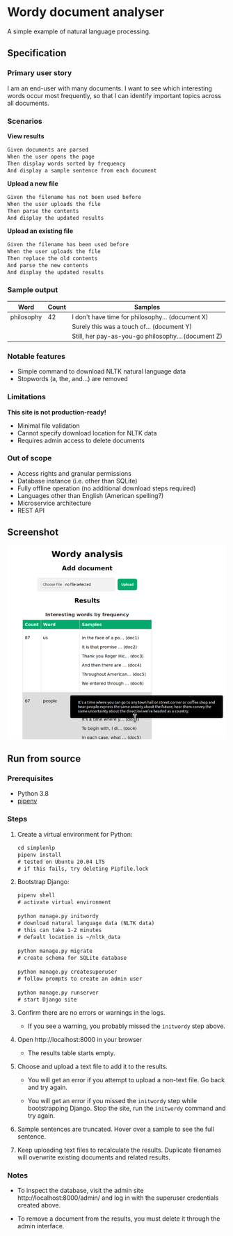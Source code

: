 # Wordy document analyser

A simple example of natural language processing.

## Specification

### Primary user story

I am an end-user with many documents. I want to see  which
interesting words occur most frequently, so that I  can
identify important topics across all documents.

### Scenarios

**View results**

```gherkin
Given documents are parsed
When the user opens the page
Then display words sorted by frequency
And display a sample sentence from each document
```

**Upload a new file**

```gherkin
Given the filename has not been used before
When the user uploads the file
Then parse the contents
And display the updated results
```

**Upload an existing file**

```gherkin
Given the filename has been used before
When the user uploads the file
Then replace the old contents
And parse the new contents
And display the updated results
```

### Sample output

| Word       | Count | Samples                                             |
|------------|-------|-----------------------------------------------------|
| philosophy | 42    | I don't have time for philosophy... (document X)    |
|            |       | Surely this was a touch of... (document Y)          |
|            |       | Still, her pay-as-you-go philosophy... (document Z) |

### Notable features

* Simple command to download NLTK natural language data
* Stopwords (a, the, and...) are removed

### Limitations

**This site is not production-ready!**

* Minimal file validation
* Cannot specify download location for NLTK data
* Requires admin access to delete documents

### Out of scope

* Access rights and granular permissions
* Database instance (i.e. other than SQLite)
* Fully offline operation (no additional download steps required)
* Languages other than English (American spelling?)
* Microservice architecture
* REST API

## Screenshot

![Interesting words by frequency](screenshot.png)

## Run from source

### Prerequisites

* Python 3.8
* [pipenv](https://pipenv.pypa.io/en/latest/install/)

### Steps

1. Create a virtual environment for Python:

   ```
   cd simplenlp
   pipenv install
   # tested on Ubuntu 20.04 LTS
   # if this fails, try deleting Pipfile.lock
   ```

2. Bootstrap Django:

   ```
   pipenv shell
   # activate virtual environment

   python manage.py initwordy
   # download natural language data (NLTK data)
   # this can take 1-2 minutes
   # default location is ~/nltk_data

   python manage.py migrate
   # create schema for SQLite database

   python manage.py createsuperuser
   # follow prompts to create an admin user
   
   python manage.py runserver
   # start Django site
   ```

3. Confirm there are no errors or warnings in the logs.

      * If you see a warning, you probably missed the
        `initwordy` step above.

4. Open http://localhost:8000 in your browser

      * The results table starts empty.

5. Choose and upload a text file to add it to the results.

      * You will get an error if you attempt to upload a non-text
        file. Go back and try again.

      * You will get an error if you missed the `initwordy` step
        while bootstrapping Django. Stop the site, run the `initwordy`
        command and try again.

6. Sample sentences are truncated. Hover over a sample to see the
   full sentence.

7. Keep uploading text files to recalculate the results. Duplicate
   filenames will overwrite existing documents and related results.

### Notes

* To inspect the database, visit the admin site
  http://localhost:8000/admin/ and log in with the superuser
  credentials created above.

* To remove a document from the results, you must delete it
  through the admin interface.
